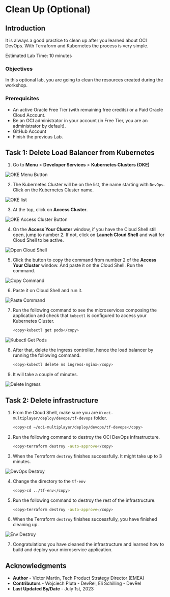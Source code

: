 # Clean Up (Optional)

## Introduction

It is always a good practice to clean up after you learned about OCI DevOps. With Terraform and Kubernetes the process is very simple.

Estimated Lab Time: 10 minutes

### Objectives

In this optional lab, you are going to clean the resources created during the workshop.

### Prerequisites

- An active Oracle Free Tier (with remaining free credits) or a Paid Oracle Cloud Account.
- Be an OCI administrator in your account (in Free Tier, you are an administrator by default).
- GitHub Account
- Finish the previous Lab.

## Task 1: Delete Load Balancer from Kubernetes

1. Go to **Menu** > **Developer Services** > **Kubernetes Clusters (OKE)**

  ![OKE Menu Button](images/oke-menu-button.png)

2. The Kubernetes Cluster will be on the list, the name starting with `DevOps`. Click on the Kubernetes Cluster name.

  ![OKE list](images/oke-list.png)

3. At the top, click on **Access Cluster**.

  ![OKE Access Cluster Button](images/oke-access-button.png)

4. On the **Access Your Cluster** window, if you have the Cloud Shell still open, jump to number 2. If not, click on **Launch Cloud Shell** and wait for Cloud Shell to be active.

  ![Open Cloud Shell](images/access-open-cloud-shell.png)

5. Click the button to copy the command from number 2 of the **Access Your Cluster** window. And paste it on the Cloud Shell. Run the command.

  ![Copy Command](images/access-copy-command.png)

6. Paste it on Cloud Shell and run it.

  ![Paste Command](images/access-paste-command.png)

7. Run the following command to see the microservices composing the application and check that `kubectl` is configured to access your Kubernetes Cluster.

    ```bash
    <copy>kubectl get pods</copy>
    ```

  ![Kubectl Get Pods](images/kubectl-get-pods.png)

8. After that, delete the ingress controller, hence the load balancer by running the following command.

    ```bash
    <copy>kubectl delete ns ingress-nginx</copy>
    ```

9. It will take a couple of minutes.

  ![Delete Ingress](images/delete-ingress.png)

## Task 2: Delete infrastructure

1. From the Cloud Shell, make sure you are in `oci-multiplayer/deploy/devops/tf-devops` folder.

    ```bash
    <copy>cd ~/oci-multiplayer/deploy/devops/tf-devops</copy>
    ```

2. Run the following command to destroy the OCI DevOps infrastructure.

    ```bash
    <copy>terraform destroy -auto-approve</copy>
    ```


3. When the Terraform `destroy` finishes successfully. It might take up to 3 minutes.

  ![DevOps Destroy](./images/tf-devops-destroy.png)

4. Change the directory to the `tf-env`

    ```bash
    <copy>cd ../tf-env</copy>
    ```

5. Run the following command to destroy the rest of the infrastructure.

    ```bash
    <copy>terraform destroy -auto-approve</copy>
    ```

6. When the Terraform `destroy` finishes successfully, you have finished cleaning up.

  ![Env Destroy](./images/tf-env-destroy.png)

7. Congratulations you have cleaned the infrastructure and learned how to build and deploy your microservice application.

## Acknowledgments

* **Author** - Victor Martin, Tech Product Strategy Director (EMEA)
* **Contributors** - Wojciech Pluta - DevRel, Eli Schilling - DevRel
* **Last Updated By/Date** - July 1st, 2023